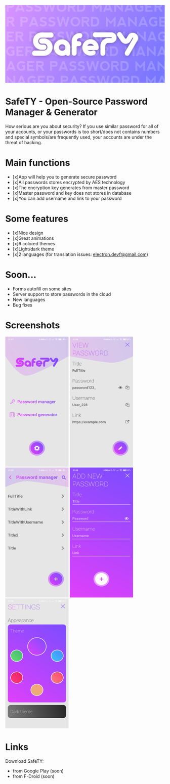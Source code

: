 ![SafeTY](assets/images/footer.png)

# SafeTY - Open-Source Password Manager & Generator

How serious are you about security? If you use similar password for all of your accounts, or your passwords is too short/does not contains numbers and special symbols/are frequently used, your accounts are under the threat of hacking.

# Main functions
* [x]App will help you to generate secure password
* [x]All passwords stores encrypted by AES technology
* [x]The encryption key generates from master password
* [x]Master password and key does not stores in database
* [x]You can add username and link to your password

# Some features
* [x]Nice design
* [x]Great animations
* [x]6 colored themes
* [x]Light/dark theme
* [x]2 languages (for translation issues: electron.devf@gmail.com)

# Soon...
* Forms autofill on some sites
* Server support to store passwords in the cloud
* New languages
* Bug fixes

# Screenshots


<img src="assets/images/screen1.jpg" width="200px" height="411px" /> <img src="assets/images/screen3.jpg" width="200px" height="411px" /> <img src="assets/images/screen2.jpg" width="200px" height="411px" /> <img src="assets/images/screen4.jpg" width="200px" height="411px" /> <img src="assets/images/screen5.jpg" width="200px" height="411px" />

# Links

Download SafeTY:
* from Google Play (soon)
* from F-Droid (soon)